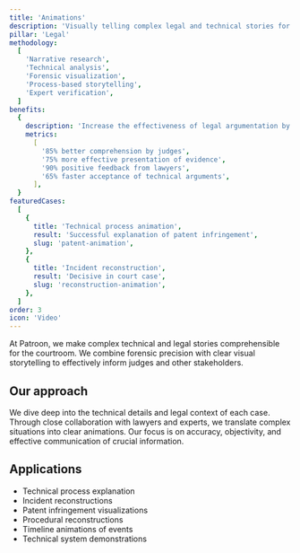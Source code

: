 ```yaml
---
title: 'Animations'
description: 'Visually telling complex legal and technical stories for the courtroom'
pillar: 'Legal'
methodology:
  [
    'Narrative research',
    'Technical analysis',
    'Forensic visualization',
    'Process-based storytelling',
    'Expert verification',
  ]
benefits:
  {
    description: 'Increase the effectiveness of legal argumentation by 80% through clear visual explanation of complex situations',
    metrics:
      [
        '85% better comprehension by judges',
        '75% more effective presentation of evidence',
        '90% positive feedback from lawyers',
        '65% faster acceptance of technical arguments',
      ],
  }
featuredCases:
  [
    {
      title: 'Technical process animation',
      result: 'Successful explanation of patent infringement',
      slug: 'patent-animation',
    },
    {
      title: 'Incident reconstruction',
      result: 'Decisive in court case',
      slug: 'reconstruction-animation',
    },
  ]
order: 3
icon: 'Video'
---
```


At Patroon, we make complex technical and legal stories comprehensible for the courtroom. We combine forensic precision with clear visual storytelling to effectively inform judges and other stakeholders.

## Our approach

We dive deep into the technical details and legal context of each case. Through close collaboration with lawyers and experts, we translate complex situations into clear animations. Our focus is on accuracy, objectivity, and effective communication of crucial information.

## Applications

- Technical process explanation
- Incident reconstructions
- Patent infringement visualizations
- Procedural reconstructions
- Timeline animations of events
- Technical system demonstrations
